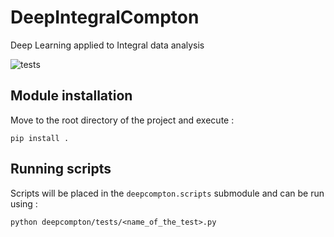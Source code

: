 # DeepIntegralCompton
Deep Learning applied to Integral data analysis

![tests](https://github.com/vuillaut/DeepIntegralCompton/actions/workflows/unit_tests.yml/badge.svg)

## Module installation

Move to the root directory of the project and execute :
```
pip install .
```

## Running scripts
Scripts will be placed in the `deepcompton.scripts` submodule and can be run using : 
```
python deepcompton/tests/<name_of_the_test>.py
```
